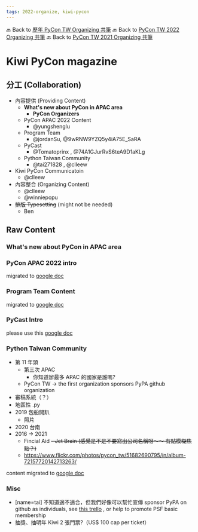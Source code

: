 ```yaml
---
tags: 2022-organize, kiwi-pycon
---
```


🔙 Back to [歷年 PyCon TW Organizing 共筆](/ryPr7SFyP/%2FHM5mHCFKQCu7-W5ea8ITcw%3Fview)
🔙 Back to [PyCon TW 2022 Organizing 共筆](/F4qRbwIsQXWH5B6cZ6Pzyw)
🔙 Back to [PyCon TW 2021 Organizing 共筆](/Wb9vQrfJQk-5tPoPR23hwA)


# Kiwi PyCon magazine

## 分工 (Collaboration)

* 內容提供 (Providing Content)
    * **What's new about PyCon in APAC area**
        * **PyCon Organizers**
    * PyCon APAC 2022 Content
        * @yungshenglu 
    * Program Team
        * @jordanSu, @9wRNW9YZQ5y4iA75E_SaRA 
    * PyCast
        * @Tomatoprinx , @74A1GJurRvS6teA9D1aKLg 
    * Python Taiwan Community
        * @tai271828 , @clleew 
* Kiwi PyCon Communicatoin
    * @clleew 
* 內容整合 (Organizing Content)
    * @clleew 
    * @winniepopu 
* ~~排版 Typesetting~~ (might not be needed)
    * Ben

## Raw Content

### **What's new about PyCon in APAC area**

### PyCon APAC 2022 intro

migrated to [google doc](https://docs.google.com/document/d/1agxz0JqxkeF67S7glZXQPwCd_uUKDCWMmJPDyKXt5ws/edit)

### Program Team Content
migrated to [google doc](https://docs.google.com/document/d/1agxz0JqxkeF67S7glZXQPwCd_uUKDCWMmJPDyKXt5ws/edit)

### PyCast Intro
please use this [google doc](https://docs.google.com/document/d/1agxz0JqxkeF67S7glZXQPwCd_uUKDCWMmJPDyKXt5ws/edit)

### Python Taiwan Community
- 第 11 年頭
    - 第三次 APAC
        - 你知道辦最多 APAC 的國家是誰嗎? 
    - PyCon TW -> the first organization sponsors PyPA github organization
- 審稿系統（？）
- 地區性 .py
- 2019 包船開趴
    - 照片
- 2020 台南
- 2016 -> 2021 
    - Fincial Aid ~~- Jet Brain (感覺是不是不要寫出公司名稱呀～～  有點模糊焦點？)~~
    - https://www.flickr.com/photos/pycon_tw/51682690795/in/album-72157720142713263/

content migrated to [google doc](https://docs.google.com/document/d/1agxz0JqxkeF67S7glZXQPwCd_uUKDCWMmJPDyKXt5ws/edit)



### Misc
- [name=tai] 不知道適不適合，但我們好像可以幫忙宣傳 sponsor PyPA on github as individuals, see [this trello](https://trello.com/c/pzIdyPWV/109-pypi-donation-%E4%B8%8D%E7%9F%A5%E9%81%93%E8%A6%81%E6%94%BE%E9%80%99%E9%82%84%E6%98%AF-pr-%E5%85%88%E4%BA%82%E6%94%BE#comment-62bd88288fa982249286fac2) , or help to promote PSF basic membership
- 抽獎、抽明年 Kiwi 2 張門票?（US$ 100 cap per ticket）


